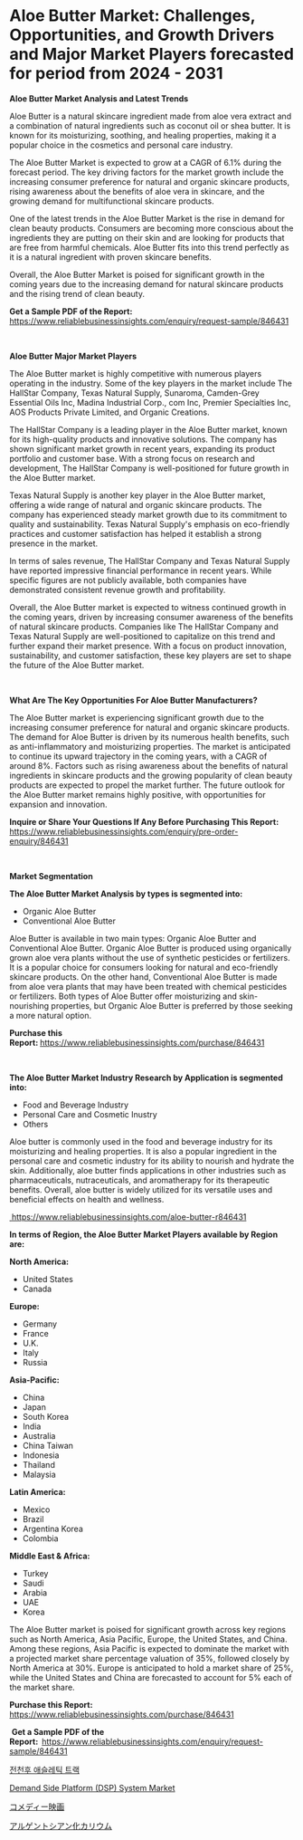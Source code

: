 <p><h1>Aloe Butter Market: Challenges, Opportunities, and Growth Drivers and Major Market Players forecasted for period from 2024 - 2031</h1></p><p><strong>Aloe Butter Market Analysis and Latest Trends</strong></p>
<p><p>Aloe Butter is a natural skincare ingredient made from aloe vera extract and a combination of natural ingredients such as coconut oil or shea butter. It is known for its moisturizing, soothing, and healing properties, making it a popular choice in the cosmetics and personal care industry.</p><p>The Aloe Butter Market is expected to grow at a CAGR of 6.1% during the forecast period. The key driving factors for the market growth include the increasing consumer preference for natural and organic skincare products, rising awareness about the benefits of aloe vera in skincare, and the growing demand for multifunctional skincare products.</p><p>One of the latest trends in the Aloe Butter Market is the rise in demand for clean beauty products. Consumers are becoming more conscious about the ingredients they are putting on their skin and are looking for products that are free from harmful chemicals. Aloe Butter fits into this trend perfectly as it is a natural ingredient with proven skincare benefits.</p><p>Overall, the Aloe Butter Market is poised for significant growth in the coming years due to the increasing demand for natural skincare products and the rising trend of clean beauty.</p></p>
<p><strong>Get a Sample PDF of the Report:&nbsp;</strong> <a href="https://www.reliablebusinessinsights.com/enquiry/request-sample/846431">https://www.reliablebusinessinsights.com/enquiry/request-sample/846431</a></p>
<p>&nbsp;</p>
<p><strong>Aloe Butter Major Market Players</strong></p>
<p><p>The Aloe Butter market is highly competitive with numerous players operating in the industry. Some of the key players in the market include The HallStar Company, Texas Natural Supply, Sunaroma, Camden-Grey Essential Oils Inc, Madina Industrial Corp., com Inc, Premier Specialties Inc, AOS Products Private Limited, and Organic Creations.</p><p>The HallStar Company is a leading player in the Aloe Butter market, known for its high-quality products and innovative solutions. The company has shown significant market growth in recent years, expanding its product portfolio and customer base. With a strong focus on research and development, The HallStar Company is well-positioned for future growth in the Aloe Butter market.</p><p>Texas Natural Supply is another key player in the Aloe Butter market, offering a wide range of natural and organic skincare products. The company has experienced steady market growth due to its commitment to quality and sustainability. Texas Natural Supply's emphasis on eco-friendly practices and customer satisfaction has helped it establish a strong presence in the market.</p><p>In terms of sales revenue, The HallStar Company and Texas Natural Supply have reported impressive financial performance in recent years. While specific figures are not publicly available, both companies have demonstrated consistent revenue growth and profitability.</p><p>Overall, the Aloe Butter market is expected to witness continued growth in the coming years, driven by increasing consumer awareness of the benefits of natural skincare products. Companies like The HallStar Company and Texas Natural Supply are well-positioned to capitalize on this trend and further expand their market presence. With a focus on product innovation, sustainability, and customer satisfaction, these key players are set to shape the future of the Aloe Butter market.</p></p>
<p>&nbsp;</p>
<p><strong>What Are The Key Opportunities For Aloe Butter Manufacturers?</strong></p>
<p><p>The Aloe Butter market is experiencing significant growth due to the increasing consumer preference for natural and organic skincare products. The demand for Aloe Butter is driven by its numerous health benefits, such as anti-inflammatory and moisturizing properties. The market is anticipated to continue its upward trajectory in the coming years, with a CAGR of around 8%. Factors such as rising awareness about the benefits of natural ingredients in skincare products and the growing popularity of clean beauty products are expected to propel the market further. The future outlook for the Aloe Butter market remains highly positive, with opportunities for expansion and innovation.</p></p>
<p><strong>Inquire or Share Your Questions If Any Before Purchasing This Report:</strong> <a href="https://www.reliablebusinessinsights.com/enquiry/pre-order-enquiry/846431">https://www.reliablebusinessinsights.com/enquiry/pre-order-enquiry/846431</a></p>
<p>&nbsp;</p>
<p><strong>Market Segmentation</strong></p>
<p><strong>The Aloe Butter Market Analysis by types is segmented into:</strong></p>
<p><ul><li>Organic Aloe Butter</li><li>Conventional Aloe Butter</li></ul></p>
<p><p>Aloe Butter is available in two main types: Organic Aloe Butter and Conventional Aloe Butter. Organic Aloe Butter is produced using organically grown aloe vera plants without the use of synthetic pesticides or fertilizers. It is a popular choice for consumers looking for natural and eco-friendly skincare products. On the other hand, Conventional Aloe Butter is made from aloe vera plants that may have been treated with chemical pesticides or fertilizers. Both types of Aloe Butter offer moisturizing and skin-nourishing properties, but Organic Aloe Butter is preferred by those seeking a more natural option.</p></p>
<p><strong>Purchase this Report:&nbsp;</strong><a href="https://www.reliablebusinessinsights.com/purchase/846431">https://www.reliablebusinessinsights.com/purchase/846431</a></p>
<p>&nbsp;</p>
<p><strong>The Aloe Butter Market Industry Research by Application is segmented into:</strong></p>
<p><ul><li>Food and Beverage Industry</li><li>Personal Care and Cosmetic Inustry</li><li>Others</li></ul></p>
<p><p>Aloe butter is commonly used in the food and beverage industry for its moisturizing and healing properties. It is also a popular ingredient in the personal care and cosmetic industry for its ability to nourish and hydrate the skin. Additionally, aloe butter finds applications in other industries such as pharmaceuticals, nutraceuticals, and aromatherapy for its therapeutic benefits. Overall, aloe butter is widely utilized for its versatile uses and beneficial effects on health and wellness.</p></p>
<p><a href="https://www.reliablebusinessinsights.com/aloe-butter-r846431">&nbsp;https://www.reliablebusinessinsights.com/aloe-butter-r846431</a></p>
<p><strong>In terms of Region, the Aloe Butter Market Players available by Region are:</strong></p>
<p>
    <p> <strong> North America: </strong>
        <ul>
            <li>United States</li>
            <li>Canada</li>
        </ul>
        </p> 
    <p> <strong> Europe: </strong>
        <ul>
            <li>Germany</li>
            <li>France</li>
            <li>U.K.</li>
            <li>Italy</li>
            <li>Russia</li>
        </ul>
        </p> 
    <p> <strong> Asia-Pacific: </strong>
        <ul>
            <li>China</li>
            <li>Japan</li>
            <li>South Korea</li>
            <li>India</li>
            <li>Australia</li>
            <li>China Taiwan</li>
            <li>Indonesia</li>
            <li>Thailand</li>
            <li>Malaysia</li>
        </ul>
        </p> 
    <p> <strong> Latin America: </strong>
        <ul>
            <li>Mexico</li>
            <li>Brazil</li>
            <li>Argentina Korea</li>
            <li>Colombia</li>
        </ul>
        </p> 
    <p> <strong> Middle East & Africa: </strong>
        <ul>
            <li>Turkey</li>
            <li>Saudi</li>
            <li>Arabia</li>
            <li>UAE</li>
            <li>Korea</li>
        </ul>
    </p>
    </p>
<p><p>The Aloe Butter market is poised for significant growth across key regions such as North America, Asia Pacific, Europe, the United States, and China. Among these regions, Asia Pacific is expected to dominate the market with a projected market share percentage valuation of 35%, followed closely by North America at 30%. Europe is anticipated to hold a market share of 25%, while the United States and China are forecasted to account for 5% each of the market share.</p></p>
<p><strong>Purchase this Report: </strong><a href="https://www.reliablebusinessinsights.com/purchase/846431">https://www.reliablebusinessinsights.com/purchase/846431</a></p>
<p>&nbsp;<strong>Get a Sample PDF of the Report:&nbsp;&nbsp;</strong><a href="https://www.reliablebusinessinsights.com/enquiry/request-sample/846431">https://www.reliablebusinessinsights.com/enquiry/request-sample/846431</a></p>
<p><strong></strong></p>
<p><p><a href="https://medium.com/@jenniferstanley2022/%EC%98%AC-%EC%9B%A8%EB%8D%94-%EC%9A%B4%EB%8F%99-%ED%8A%B8%EB%9E%99-%EC%8B%9C%EC%9E%A5-%EC%9D%B8%EC%82%AC%EC%9D%B4%ED%8A%B8-%EC%8B%9C%EC%9E%A5-%EB%8F%99%ED%96%A5-%EC%84%B1%EC%9E%A5-2024%EB%85%84%EB%B6%80%ED%84%B0-2031%EB%85%84%EA%B9%8C%EC%A7%80-%EC%98%88%EC%B8%A1%EB%90%9C-%EA%B2%83-af4735278243">전천후 애슬레틱 트랙</a></p><p><a href="https://github.com/setiawananhar13/Market-Research-Report-List-1/blob/main/demand-side-platform-dsp-system-market.md">Demand Side Platform (DSP) System Market</a></p><p><a href="https://medium.com/@phillipbarnett65/%E3%82%B3%E3%83%A1%E3%83%87%E3%82%A3%E6%98%A0%E7%94%BB%E5%B8%82%E5%A0%B4-2031%E5%B9%B4%E3%81%BE%E3%81%A7%E3%81%AE%E6%88%90%E5%8A%9F%E3%81%99%E3%82%8B%E3%83%93%E3%82%B8%E3%83%8D%E3%82%B9%E6%88%A6%E7%95%A5%E3%81%AE%E9%8D%B5-08de524e1f87">コメディー映画</a></p><p><a href="https://medium.com/@lawrencewatkins654/%E3%82%AB%E3%83%AA%E3%82%A6%E3%83%A0%E3%82%A2%E3%83%AB%E3%82%B2%E3%83%B3%E3%82%BF%E3%82%B7%E3%82%A2%E3%83%8B%E3%83%89%E5%B8%82%E5%A0%B4%E3%81%AE%E3%83%A1%E3%83%88%E3%83%AA%E3%82%AF%E3%82%B9%E3%81%AE%E3%83%87%E3%82%B3%E3%83%BC%E3%83%89-%E5%B8%82%E5%A0%B4%E3%82%B7%E3%82%A7%E3%82%A2-%E3%83%88%E3%83%AC%E3%83%B3%E3%83%89-%E3%81%9D%E3%81%97%E3%81%A6%E6%88%90%E9%95%B7%E3%83%91%E3%82%BF%E3%83%BC%E3%83%B3-130379dd130e">アルゲントシアン化カリウム</a></p></p>
